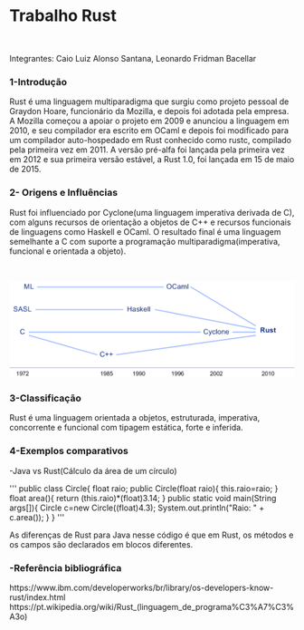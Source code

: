 <h1>Trabalho Rust</h1><br>
<p>Integrantes: Caio Luiz Alonso Santana, Leonardo Fridman Bacellar</p>
<h3>1-Introdução</h3><p>Rust é uma linguagem multiparadigma que surgiu como projeto pessoal de Graydon Hoare, funcionário da Mozilla, e depois foi adotada pela empresa. A Mozilla começou a apoiar o projeto em 2009 e anunciou a linguagem em 2010, e seu compilador era escrito em OCaml e depois foi modificado para um compilador auto-hospedado em Rust conhecido como rustc, compilado pela primeira vez em 2011. A versão pré-alfa foi lançada pela primeira vez em 2012 e sua primeira versão estável, a Rust 1.0, foi lançada em 15 de maio de 2015.</p>
<h3>2- Origens e Influências</h3><p>Rust foi influenciado por Cyclone(uma linguagem imperativa derivada de C), com alguns recursos de orientação a objetos de C++ e recursos funcionais de linguagens como Haskell e OCaml. O resultado final é uma linguagem semelhante a C com suporte a programação multiparadigma(imperativa, funcional e orientada a objeto).</p><br>


![](Tineline.png)


<h3>3-Classificação</h3><p>Rust é uma linguagem orientada a objetos, estruturada, imperativa, concorrente e funcional com tipagem estática, forte e inferida.</p>
<h3>4-Exemplos comparativos</h3><p>-Java vs Rust(Cálculo da área de um círculo)</p>
'''
public class Circle{
	float raio;
	public Circle(float raio){
		this.raio=raio;
	}
	float area(){
		return (this.raio)*(float)3.14;
	}
	public static void main(String args[]){
		Circle c=new Circle((float)4.3);
		System.out.println("Raio: " + c.area());
	}
}
'''
<p>As diferenças de Rust para Java nesse código é que em Rust, os métodos e os campos são declarados em blocos diferentes.</p>
<h3>-Referência bibliográfica</h3>
<p>https://www.ibm.com/developerworks/br/library/os-developers-know-rust/index.html<br>
https://pt.wikipedia.org/wiki/Rust_(linguagem_de_programa%C3%A7%C3%A3o)</p>
